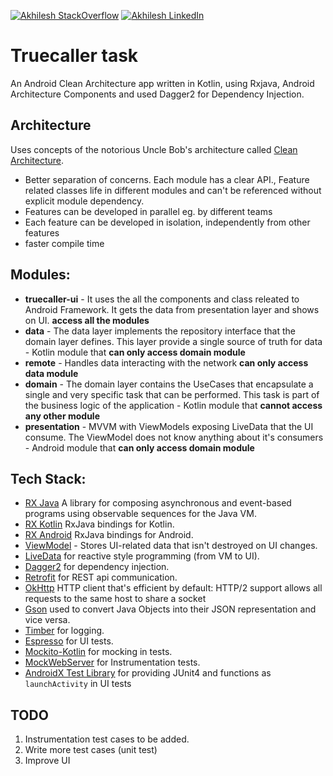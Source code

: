 [![Akhilesh StackOverflow](https://img.shields.io/badge/Akhilesh-StackOverflow-orange.svg?style=for-the-badge)](https://stackoverflow.com/users/1548824/akhilesh0707)
[![Akhilesh LinkedIn](https://img.shields.io/badge/Akhilesh-LinkedIn-blue.svg?style=for-the-badge)](https://www.linkedin.com/in/akhilesh0707/)

# Truecaller task
An Android Clean Architecture app written in Kotlin, using Rxjava, Android Architecture Components and used Dagger2 for Dependency Injection.

## Architecture
Uses concepts of the notorious Uncle Bob's architecture called [Clean Architecture](https://blog.cleancoder.com/uncle-bob/2012/08/13/the-clean-architecture.html).</br>

* Better separation of concerns. Each module has a clear API., Feature related classes life in different modules and can't be referenced without explicit module dependency.
* Features can be developed in parallel eg. by different teams
* Each feature can be developed in isolation, independently from other features
* faster compile time

## Modules:
* **truecaller-ui** - It uses the all the components and class releated to Android Framework. It gets the data from presentation layer and shows on UI.  **access all the modules**
* **data** - The data layer implements the repository interface that the domain layer defines. This layer provide a single source of truth for data - Kotlin module that **can only access domain module**
* **remote** - Handles data interacting with the network **can only access data module**
* **domain** - The domain layer contains the UseCases that encapsulate a single and very specific task that can be performed. This task is part of the business logic of the application - Kotlin module that **cannot access any other module**
* **presentation** - MVVM with ViewModels exposing LiveData that the UI consume. The ViewModel does not know anything about it's consumers - Android module that **can only access domain module**

## Tech Stack:
* [RX Java][1] A library for composing asynchronous and event-based programs using observable sequences for the Java VM.
* [RX Kotlin][2] RxJava bindings for Kotlin.
* [RX Android][3] RxJava bindings for Android.
* [ViewModel][12] - Stores UI-related data that isn't destroyed on UI changes. 
* [LiveData][4] for reactive style programming (from VM to UI).
* [Dagger2][5] for dependency injection.
* [Retrofit][6] for REST api communication.
* [OkHttp][14] HTTP client that's efficient by default: HTTP/2 support allows all requests to the same host to share a socket
* [Gson][13] used to convert Java Objects into their JSON representation and vice versa.
* [Timber][7] for logging.
* [Espresso][8] for UI tests.
* [Mockito-Kotlin][9] for mocking in tests.
* [MockWebServer][10] for Instrumentation tests.
* [AndroidX Test Library][11] for providing JUnit4 and functions as `launchActivity` in UI tests

[1]:  https://github.com/ReactiveX/RxJava
[2]:  https://github.com/ReactiveX/RxKotlin
[3]:  https://github.com/ReactiveX/RxAndroid
[4]:  https://developer.android.com/topic/libraries/architecture/livedata
[5]:  https://github.com/google/dagger
[6]:  https://github.com/square/retrofit
[7]:  https://github.com/JakeWharton/timber
[8]:  https://developer.android.com/training/testing/espresso/
[9]:  https://github.com/nhaarman/mockito-kotlin
[10]: https://github.com/square/okhttp/tree/master/mockwebserver
[11]: https://github.com/android/android-test
[12]: https://developer.android.com/topic/libraries/architecture/viewmodel
[13]: https://github.com/google/gson
[14]: http://square.github.io/okhttp/

## TODO
1. Instrumentation test cases to be added.
2. Write more test cases (unit test)
3. Improve UI



